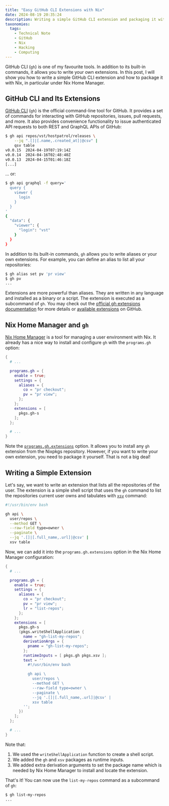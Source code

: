 ```yaml
---
title: "Easy GitHub CLI Extensions with Nix"
date: 2024-08-19 20:35:24
description: Writing a simple GitHub CLI extension and packaging it with Nix.
taxonomies:
  tags:
    - Technical Note
    - GitHub
    - Nix
    - Hacking
    - Computing
---
```


GitHub CLI (`gh`) is one of my favourite tools. In addition to its built-in
commands, it allows you to write your own extensions. In this post, I will show
you how to write a simple GitHub CLI extension and how to package it with Nix,
in particular under Nix Home Manager.

<!-- more -->

## GitHub CLI and Its Extensions

[GitHub CLI] (`gh`) is the official command-line tool for GitHub. It provides a
set of commands for interacting with GitHub repositories, issues, pull requests,
and more. It also provides convenience functionality to issue authenticated API
requests to both REST and GraphQL APIs of GitHub:

```sh
$ gh api repos/vst/hostpatrol/releases \
    --jq ".[]|[.name,.created_at]|@csv" |
    qsv table
v0.0.15  2024-04-19T07:19:14Z
v0.0.14  2024-04-16T02:48:40Z
v0.0.13  2024-04-15T01:46:18Z
[...]
```

... or:

```sh
$ gh api graphql -f query='
  query {
    viewer {
      login
    }
  }
'
{
  "data": {
    "viewer": {
      "login": "vst"
    }
  }
}
```

In addition to its built-in commands, `gh` allows you to write aliases or your
own extensions. For example, you can define an alias to list all your
repositories:

```sh
$ gh alias set pv 'pr view'
$ gh pv
...
```

Extensions are more powerful than aliases. They are written in any language and
installed as a binary or a script. The extension is executed as a subcommand of
`gh`. You may check out the [official gh extensions documentation] for more
details or [available extensions] on GitHub.

## Nix Home Manager and `gh`

[Nix Home Manager] is a tool for managing a user environment with Nix. It
already has a nice way to install and configure `gh` with the `programs.gh`
option:

```nix
{
  # ...

  programs.gh = {
    enable = true;
    settings = {
      aliases = {
        co = "pr checkout";
        pv = "pr view";
      };
    };
    extensions = [
      pkgs.gh-s
    ];
  };

  # ...
}
```

Note the [`programs.gh.extensions`][pghe] option. It allows you to install any
`gh` extension from the Nixpkgs repository. However, if you want to write your
own extension, you need to package it yourself. That is not a big deal!

## Writing a Simple Extension

Let's say, we want to write an extension that lists all the repositories of the
user. The extension is a simple shell script that uses the `gh` command to list
the repositories current user owns and tabulates with [`xsv`][xsv] command:

```sh
#!/usr/bin/env bash

gh api \
  user/repos \
  --method GET \
  --raw-field type=owner \
  --paginate \
  --jq '.[]|[.full_name,.url]|@csv' |
  xsv table
```

Now, we can add it into the `programs.gh.extensions` option in the Nix Home
Manager configuration:

```nix
{
  # ...

  programs.gh = {
    enable = true;
    settings = {
      aliases = {
        co = "pr checkout";
        pv = "pr view";
        lr = "list-repos";
      };
    };
    extensions = [
      pkgs.gh-s
      (pkgs.writeShellApplication {
        name = "gh-list-my-repos";
        derivationArgs = {
          pname = "gh-list-my-repos";
        };
        runtimeInputs = [ pkgs.gh pkgs.xsv ];
        text = ''
          #!/usr/bin/env bash

          gh api \
            user/repos \
            --method GET \
            --raw-field type=owner \
            --paginate \
            --jq '.[]|[.full_name,.url]|@csv' |
            xsv table
        '';
      })
    ];
  };

  # ...
}
```

Note that:

1. We used the `writeShellApplication` function to create a shell script.
2. We added the `gh` and `xsv` packages as runtime inputs.
3. We added extra derivation arguments to set the package name which is needed
   by Nix Home Manager to install and locate the extension.

That's it! You can now use the `list-my-repos` command as a subcommand of `gh`:

```sh
$ gh list-my-repos
...
```

<!-- REFERENCES -->

[GitHub CLI]: https://cli.github.com
[available extensions]: https://github.com/topics/gh-extension
[official gh extensions documentation]:
  https://cli.github.com/manual/gh_extension
[pghe]:
  https://home-manager-options.extranix.com/?query=programs.gh.extensions&release=release-24.05
[xsv]: https://github.com/BurntSushi/xsv
[Nix Home Manager]: https://nix-community.github.io/home-manager/
